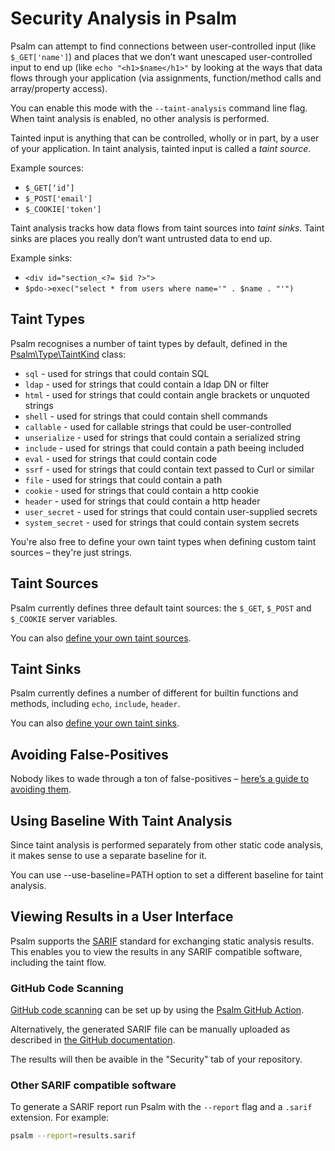 # Security Analysis in Psalm

Psalm can attempt to find connections between user-controlled input (like `$_GET['name']`) and places that we don’t want unescaped user-controlled input to end up (like `echo "<h1>$name</h1>"` by looking at the ways that data flows through your application (via assignments, function/method calls and array/property access).

You can enable this mode with the `--taint-analysis` command line flag. When taint analysis is enabled, no other analysis is performed.

Tainted input is anything that can be controlled, wholly or in part, by a user of your application. In taint analysis, tainted input is called a _taint source_.

Example sources:

 - `$_GET[‘id’]`
 - `$_POST['email']`
 - `$_COOKIE['token']`

 Taint analysis tracks how data flows from taint sources into _taint sinks_. Taint sinks are places you really don’t want untrusted data to end up.

Example sinks:

 - `<div id="section_<?= $id ?>">`
 - `$pdo->exec("select * from users where name='" . $name . "'")`

## Taint Types

Psalm recognises a number of taint types by default, defined in the [Psalm\Type\TaintKind](https://github.com/vimeo/psalm/blob/master/src/Psalm/Type/TaintKind.php) class:

- `sql` - used for strings that could contain SQL
- `ldap` - used for strings that could contain a ldap DN or filter
- `html` - used for strings that could contain angle brackets or unquoted strings
- `shell` - used for strings that could contain shell commands
- `callable` - used for callable strings that could be user-controlled
- `unserialize` - used for strings that could contain a serialized string
- `include` - used for strings that could contain a path beeing included
- `eval` - used for strings that could contain code
- `ssrf` - used for strings that could contain text passed to Curl or similar
- `file` - used for strings that could contain a path
- `cookie` - used for strings that could contain a http cookie
- `header` - used for strings that could contain a http header
- `user_secret` - used for strings that could contain user-supplied secrets
- `system_secret` - used for strings that could contain system secrets

You're also free to define your own taint types when defining custom taint sources – they're just strings.

## Taint Sources

Psalm currently defines three default taint sources: the `$_GET`, `$_POST` and `$_COOKIE` server variables.

You can also [define your own taint sources](custom_taint_sources.md).

## Taint Sinks

Psalm currently defines a number of different for builtin functions and methods, including `echo`, `include`, `header`.

You can also [define your own taint sinks](custom_taint_sinks.md).

## Avoiding False-Positives

Nobody likes to wade through a ton of false-positives – [here’s a guide to avoiding them](avoiding_false_positives.md).

## Using Baseline With Taint Analysis

Since taint analysis is performed separately from other static code analysis, it makes sense to use a separate baseline for it.

You can use --use-baseline=PATH option to set a different baseline for taint analysis.

## Viewing Results in a User Interface

Psalm supports the [SARIF](http://docs.oasis-open.org/sarif/sarif/v2.0/csprd01/sarif-v2.0-csprd01.html) standard for exchanging static analysis results. This enables you to view the results in any SARIF compatible software, including the taint flow.

### GitHub Code Scanning

[GitHub code scanning](https://docs.github.com/en/free-pro-team@latest/github/finding-security-vulnerabilities-and-errors-in-your-code/about-code-scanning) can be set up by using the [Psalm GitHub Action](https://github.com/marketplace/actions/psalm-static-analysis-for-php).

Alternatively, the generated SARIF file can be manually uploaded as described in [the GitHub documentation](https://docs.github.com/en/free-pro-team@latest/github/finding-security-vulnerabilities-and-errors-in-your-code/uploading-a-sarif-file-to-github).

The results will then be avaible in the "Security" tab of your repository.

### Other SARIF compatible software

To generate a SARIF report run Psalm with the `--report` flag and a `.sarif` extension. For example:

```bash
psalm --report=results.sarif
```
